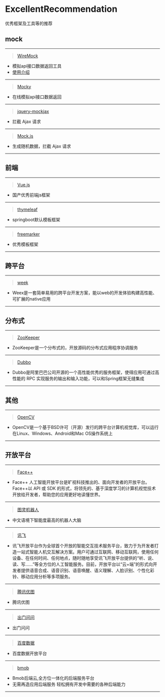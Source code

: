 # ExcellentRecommendation
优秀框架及工具等的推荐


## mock
---
> [WireMock](http://wiremock.org/)
* 模拟api接口数据返回工具
* [使用介绍](http://www.cnblogs.com/tanglang/p/4791198.html)

---
> [Mocky](http://www.mocky.io/)
* 在线模拟api接口数据返回

---
> [jquery-mockjax](https://github.com/jakerella/jquery-mockjax)
* 拦截 Ajax 请求

---
> [Mock.js](http://mockjs.com/)
* 生成随机数据，拦截 Ajax 请求

---

## 前端
---
> [Vue.js](https://cn.vuejs.org/)
* 国产优秀前端js框架

---
> [thymeleaf](http://www.thymeleaf.org/)
* springboot默认模板框架

---
> [freemarker](http://freemarker.org/)
* 优秀模板框架

---

## 跨平台
---
> [week](http://weex.apache.org/cn/)
* Weex是一套简单易用的跨平台开发方案，能以web的开发体验构建高性能、可扩展的native应用

---

## 分布式
---
> [ZooKeeper](http://zookeeper.apache.org/)
* ZooKeeper是一个分布式的，开放源码的分布式应用程序协调服务

---
> [Dubbo](http://dubbo.io/)
* Dubbo是阿里巴巴公司开源的一个高性能优秀的服务框架，使得应用可通过高性能的 RPC 实现服务的输出和输入功能，可以和Spring框架无缝集成

---

## 其他
---
> [OpenCV](https://opencv.org/)
* OpenCV是一个基于BSD许可（开源）发行的跨平台计算机视觉库，可以运行在Linux、Windows、Android和Mac OS操作系统上

---

## 开放平台
---
> [Face++](https://www.faceplusplus.com.cn/)
* Face++ 人工智能开放平台是旷视科技推出的、面向开发者的开放平台。Face++以 API 或 SDK 的形式，将领先的、基于深度学习的计算机视觉技术开放给开发者，帮助您的应用更好地读懂世界。

---
> [图灵机器人](http://open.youtu.qq.com/)
* 中文语境下智能度最高的机器人大脑

---
> [讯飞](http://www.xfyun.cn/)
* 讯飞开放平台作为全球首个开放的智能交互技术服务平台，致力于为开发者打造一站式智能人机交互解决方案。用户可通过互联网、移动互联网，使用任何设备、在任何时间、任何地点，随时随地享受讯飞开放平台提供的“听、说、读、写……”等全方位的人工智能服务。目前，开放平台以“云+端”的形式向开发者提供语音合成、语音识别、语音唤醒、语义理解、人脸识别、个性化彩铃、移动应用分析等多项服务。

---
> [腾讯优图](http://open.youtu.qq.com/welcome/index)
* 腾讯优图

---

> [出门问问](http://ai.chumenwenwen.com/)
* 出门问问

---
> [百度数据](https://open.baidu.com/#/)
* 百度数据开放平台

---
> [bmob](https://www.bmob.cn/)
* Bmob后端云,全方位一体化的后端服务平台
* 无需再造应用后端服务 轻松拥有开发中需要的各种后端能力

---
